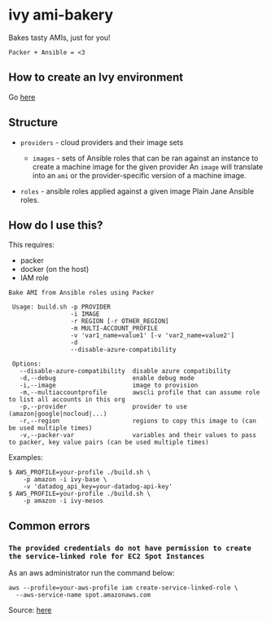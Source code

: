 # ivy ami-bakery

Bakes tasty AMIs, just for you!

`Packer + Ansible = <3`

## How to create an Ivy environment

Go
[here](https://github.com/nxtlytics/ivy-documentation/blob/master/howto/Processes/Creating_new_AWS_GovCloud_accounts.md#setup-ivy-environment-works-on-commercial-and-govcloud-aws)

## Structure

- `providers` - cloud providers and their image sets
  - `images` - sets of Ansible roles that can be ran against an instance to
    create a machine image for the given provider
    An `image` will translate into an `ami` or the provider-specific version of
    a machine image.

- `roles` - ansible roles applied against a given image
  Plain Jane Ansible roles.

## How do I use this?

This requires:

- packer
- docker (on the host)
- IAM role

<!-- markdownlint-disable MD013 -->

```shell
Bake AMI from Ansible roles using Packer

 Usage: build.sh -p PROVIDER
                 -i IMAGE
                 -r REGION [-r OTHER_REGION]
                 -m MULTI-ACCOUNT_PROFILE
                 -v 'var1_name=value1' [-v 'var2_name=value2']
                 -d
                 --disable-azure-compatibility

 Options:
   --disable-azure-compatibility  disable azure compatibility
   -d,--debug                     enable debug mode
   -i,--image                     image to provision
   -m,--multiaccountprofile       awscli profile that can assume role to list all accounts in this org
   -p,--provider                  provider to use (amazon|google|nocloud|...)
   -r,--region                    regions to copy this image to (can be used multiple times)
   -v,--packer-var                variables and their values to pass to packer, key value pairs (can be used multiple times)
```

<!-- markdownlint-enable MD013 -->

Examples:

```shell
$ AWS_PROFILE=your-profile ./build.sh \
    -p amazon -i ivy-base \
    -v 'datadog_api_key=your-datadog-api-key'
$ AWS_PROFILE=your-profile ./build.sh \
    -p amazon -i ivy-mesos
```

## Common errors

<!-- markdownlint-disable MD013 -->

### `The provided credentials do not have permission to create the service-linked role for EC2 Spot Instances`

<!-- markdownlint-enable MD013 -->

As an aws administrator run the command below:

```shell
aws --profile=your-aws-profile iam create-service-linked-role \
  --aws-service-name spot.amazonaws.com
```

Source: [here](https://stackoverflow.com/questions/64136679/error-the-provided-credentials-do-not-have-permission-to-create-the-service-lin)
